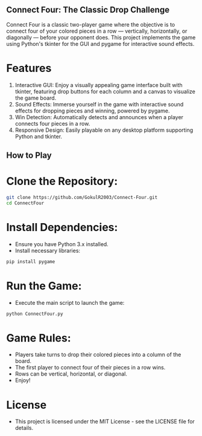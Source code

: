 ## Connect Four: The Classic Drop Challenge

Connect Four is a classic two-player game where the objective is to connect four of your colored pieces in a row — vertically, horizontally, or diagonally — before your opponent does. This project implements the game using Python's tkinter for the GUI and pygame for interactive sound effects.

# Features
1. Interactive GUI: Enjoy a visually appealing game interface built with tkinter, featuring drop buttons for each column and a canvas to visualize the game board.
2. Sound Effects: Immerse yourself in the game with interactive sound effects for dropping pieces and winning, powered by pygame.
3. Win Detection: Automatically detects and announces when a player connects four pieces in a row.
4. Responsive Design: Easily playable on any desktop platform supporting Python and tkinter.

## How to Play
# Clone the Repository:

```bash
git clone https://github.com/GokulR2003/Connect-Four.git
cd ConnectFour
```
# Install Dependencies:
- Ensure you have Python 3.x installed.
- Install necessary libraries:

```bash
pip install pygame
```
# Run the Game:
- Execute the main script to launch the game:

```bash
python ConnectFour.py
```
# Game Rules:

- Players take turns to drop their colored pieces into a column of the board.
- The first player to connect four of their pieces in a row wins.
- Rows can be vertical, horizontal, or diagonal.
- Enjoy!

# License
- This project is licensed under the MIT License - see the LICENSE file for details.
